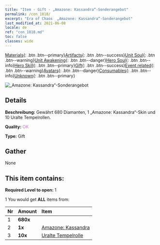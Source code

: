 ```yaml
---
title: "Item - Gift - „Amazone: Kassandra“-Sonderangebot"
permalink: /con_1818/
excerpt: "Era of Chaos  „Amazone: Kassandra“-Sonderangebot"
last_modified_at: 2021-06-08
locale: de
ref: "con_1818.md"
toc: false
classes: wide
---
```

 [Materials](/ItemsDE/){: .btn .btn--primary}[Artifacts](/ItemsDE/Artifacts/){: .btn .btn--success}[Unit Soul](/ItemsDE/UnitSoul/){: .btn .btn--warning}[Unit Awakening](/ItemsDE/UnitAwakening/){: .btn .btn--danger}[Hero Soul](/ItemsDE/HeroSoul/){: .btn .btn--info}[Hero Skill](/ItemsDE/HeroSkill/){: .btn .btn--primary}[Gift](/ItemsDE/Gift/){: .btn .btn--success}[Event related](/ItemsDE/Events/){: .btn .btn--warning}[Avatars](/ItemsDE/Avatars/){: .btn .btn--danger}[Consumables](/ItemsDE/Consumables/){: .btn .btn--info}[Unknown](/ItemsDE/Unknown/){: .btn .btn--primary}

 ![„Amazone: Kassandra“-Sonderangebot](/images/t/i_907440.png)

## Details
 **Beschreibung:** Gewährt 680 Diamanten, 1 „Amazone: Kassandra“-Skin und 10 Uralte Tempelrollen.

 **Quality:** <span style="color: #DA70D6">OK</span>

 **Type:** Gift

## Gather

  None

## This item contains:

 **Required Level to open:** 1

 1 You would get **ALL** items  from:

  | Nr | Amount |     Item    |
  |:---|:-------|:------------|
  | 1 |  **680x** | <i class="fas fa-gem"/> |  | 
  | 2 |  **1x** | [Amazone: Kassandra](/ItemsDE/con_1082/) |  | 
  | 3 |  **10x** | [Uralte Tempelrolle](/ItemsDE/con_697/) |  | 
